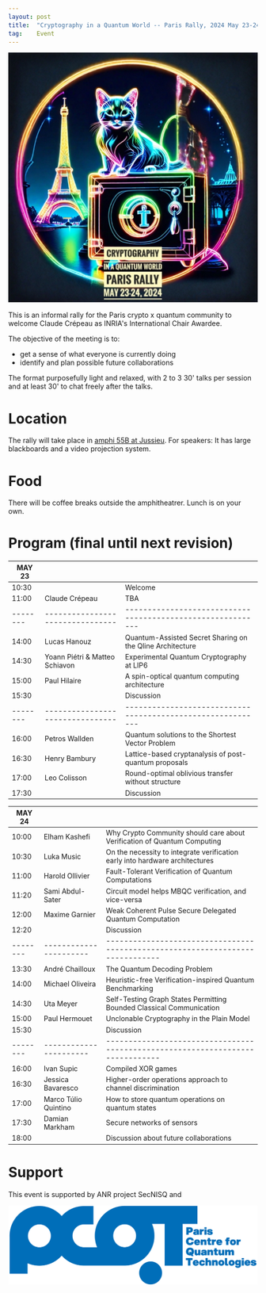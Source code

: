 ```yaml
---
layout: post
title:  "Cryptography in a Quantum World -- Paris Rally, 2024 May 23-24"
tag:    Event
---
```


![Logo](/assets/CIQWPR2024.jpg)

This is an informal rally for the Paris crypto x quantum community to
welcome Claude Crépeau as INRIA's International Chair Awardee.

The objective of the meeting is to:
- get a sense of what everyone is currently doing
- identify and plan possible future collaborations

The format purposefully light and relaxed, with 2 to 3 30' talks per
session and at least 30' to chat freely after the talks.

# Location 
The rally will take place in [amphi 55B at
Jussieu](https://what3words.com/streaks.begun.outdoor). For speakers:
It has large blackboards and a video projection system.

# Food
There will be coffee breaks outside the amphitheatrer. Lunch is on
your own.


# Program (final until next revision)

| MAY 23 |                                |                                                           |
|--------|--------------------------------|-----------------------------------------------------------|
| 10:30  |                                | Welcome                                                   |
| 11:00  | Claude Crépeau                 | TBA                                                       |
|--------|--------------------------------|-----------------------------------------------------------|
| 14:00  | Lucas Hanouz                   | Quantum-Assisted Secret Sharing on the Qline Architecture |
| 14:30  | Yoann Piétri & Matteo Schiavon | Experimental Quantum Cryptography at LIP6                 |
| 15:00  | Paul Hilaire                   | A spin-optical quantum computing architecture             |
| 15:30  |                                | Discussion                                                |
|--------|--------------------------------|-----------------------------------------------------------|
| 16:00  | Petros Wallden                 | Quantum solutions to the Shortest Vector Problem          |
| 16:30  | Henry Bambury                  | Lattice-based cryptanalysis of post-quantum proposals     |
| 17:00  | Leo Colisson                   | Round-optimal oblivious transfer without structure        |
| 17:30  |                                | Discussion                                                |

| MAY 24 |                      |                                                                              |
|--------|----------------------|------------------------------------------------------------------------------|
| 10:00  | Elham Kashefi        | Why Crypto Community should care about Verification of Quantum Computing     |
| 10:30  | Luka Music           | On the necessity to integrate verification early into hardware architectures |
| 11:00  | Harold Ollivier      | Fault-Tolerant Verification of Quantum Computations                          |
| 11:20  | Sami Abdul-Sater     | Circuit model helps MBQC verification, and vice-versa                        |
| 12:00  | Maxime Garnier       | Weak Coherent Pulse Secure Delegated Quantum Computation                     |
| 12:20  |                      | Discussion                                                                   |
|--------|----------------------|------------------------------------------------------------------------------|
| 13:30  | André Chailloux      | The Quantum Decoding Problem                                                 |
| 14:00  | Michael Oliveira     | Heuristic-free Verification-inspired Quantum Benchmarking                    |
| 14:30  | Uta Meyer            | Self-Testing Graph States Permitting Bounded Classical Communication         |
| 15:00  | Paul Hermouet        | Unclonable Cryptography in the Plain Model                                   |
| 15:30  |                      | Discussion                                                                   |
|--------|----------------------|------------------------------------------------------------------------------|
| 16:00  | Ivan Supic           | Compiled XOR games                                                           |
| 16:30  | Jessica Bavaresco    | Higher-order operations approach to channel discrimination                   |
| 17:00  | Marco Túlio Quintino | How to store quantum operations on quantum states                            |
| 17:30  | Damian Markham       | Secure networks of sensors                                                   |
| 18:00  |                      | Discussion about future collaborations                                       |

# Support
This event is supported by ANR project SecNISQ and

![PCQT](/assets/PCQT-full-txt-bleu.jpg)


